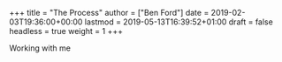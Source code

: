 +++
title = "The Process"
author = ["Ben Ford"]
date = 2019-02-03T19:36:00+00:00
lastmod = 2019-05-13T16:39:52+01:00
draft = false
headless = true
weight = 1
+++

Working with me
